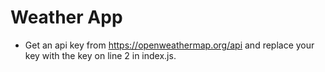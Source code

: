 # Weather App
- Get an api key from https://openweathermap.org/api and replace your key with the key on line 2 in index.js.
